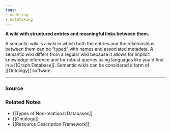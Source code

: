 ```yaml
---
tags:
- modeling
- notetaking
---
```

**A wiki with structured entries and meaningful links between them.**

A semantic wiki is a wiki in which both the entries and the relationships between them can be “typed” with names and associated metadata. A semantic wiki differs from a regular wiki because it allows for implicit  knowledge inference and for robust queries using languages like you'd find in a [[Graph Database]]. Semantic wikis can be considered a form of [[Ontology]] software.

---

### Source


### Related Notes
- [[Types of Non-relational Databases]] 
- [[Ontology]] 
- [[Resource Description Framework]]